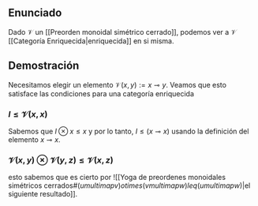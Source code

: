 
## Enunciado

Dado $\mathcal{V}$ un [[Preorden monoidal simétrico cerrado]], podemos ver a $\mathcal{V}$ [[Categoría Enriquecida|enriquecida]] en si misma.

## Demostración
Necesitamos elegir un elemento $\mathcal{V}(x,y):=x\multimap y$. Veamos que esto satisface las condiciones para una categoría enriquecida

### $I\leq \mathcal{V}(x,x)$

Sabemos que $I\otimes x\leq x$ y por lo tanto, $I\leq ( x\multimap x)$ usando la definición del elemento $x \multimap x$.

### $\mathcal{V}(x,y)\otimes \mathcal{V}(y,z)\leq \mathcal{V}(x,z)$

esto sabemos que es cierto por 
![[Yoga de preordenes monoidales simétricos cerrados#$(u multimap v) otimes(v multimap w) leq (u multimap w)$|el siguiente resultado]].

